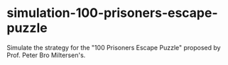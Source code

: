 # simulation-100-prisoners-escape-puzzle
Simulate the strategy for the "100 Prisoners Escape Puzzle" proposed by Prof. Peter Bro Miltersen's.
